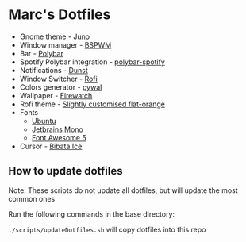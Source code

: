 # Marc's Dotfiles
* Gnome theme - [Juno](https://www.gnome-look.org/p/1280977/)
* Window manager - [BSPWM](https://github.com/baskerville/bspwm)
* Bar - [Polybar](https://github.com/polybar/polybar)
* Spotify Polybar integration - [polybar-spotify](https://github.com/Jvanrhijn/polybar-spotify)
* Notifications - [Dunst](https://github.com/dunst-project/dunst)
* Window Switcher - [Rofi](https://github.com/davatorium/rofi)
* Colors generator - [pywal](https://github.com/dylanaraps/pywal)
* Wallpaper - [Firewatch](https://www.reddit.com/r/wallpapers/comments/i48y11/firewatch_forest_4k/)
* Rofi theme - [Slightly customised flat-orange](https://github.com/davatorium/rofi-themes/tree/master/User%20Themes#flat-orange)
* Fonts
  * [Ubuntu](https://fonts.google.com/specimen/Ubuntu)
  * [Jetbrains Mono](https://www.jetbrains.com/lp/mono/)
  * [Font Awesome 5](https://fontawesome.com/)
* Cursor - [Bibata Ice](https://github.com/ful1e5/Bibata_Cursor)

## How to update dotfiles
Note: These scripts do not update all dotfiles, but will update the most common ones

Run the following commands in the base directory:

`./scripts/updateDotfiles.sh` will copy dotfiles into this repo
